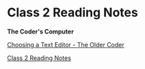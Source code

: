 # Class 2 Reading Notes

**The Coder's Computer**

[Choosing a Text Editor - The Older Coder](https://codefellows.github.io/code-102-guide/curriculum/class-02/Choosing-A-Text-Editor--The-Older-Coder.pdf)





[Class 2 Reading Notes](https://chrisjohnston1986.github.io/reading-notes/class2)
